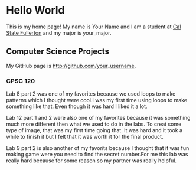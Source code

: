 # Hello World

This is my home page! My name is Your Name and I am a student at [Cal State Fullerton](http://www.fullerton.edu/) and my major is your_major.

## Computer Science Projects

My GitHub page is http://github.com/your_username.

### CPSC 120

Lab 8 part 2 was one of my favorites because we used loops to make patterns which I thought were cool.I was my first time using loops to make something like that. Even though it was hard I liked it a lot.

Lab 12 part 1 and 2 were also one of my favorites because it was something much more different then what we used to do in the labs. To creat some type of image, that was my first time going that. It was hard and it took a while to finish it but I felt that it was worth it for the final product. 

Lab 9 part 2 is also another of my favorits because I thought that it was fun making game were you need to find the secret number.For me this lab was really hard because for some reason so my partner was really helpful.


